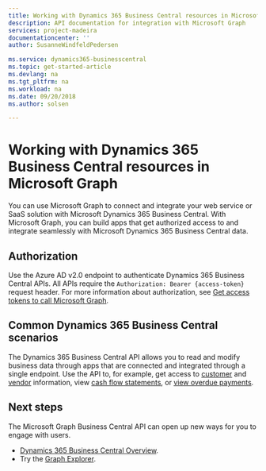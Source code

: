 ```yaml
---
title: Working with Dynamics 365 Business Central resources in Microsoft Graph 
description: API documentation for integration with Microsoft Graph
services: project-madeira
documentationcenter: ''
author: SusanneWindfeldPedersen

ms.service: dynamics365-businesscentral
ms.topic: get-started-article
ms.devlang: na
ms.tgt_pltfrm: na
ms.workload: na
ms.date: 09/20/2018
ms.author: solsen

---
```

# Working with Dynamics 365 Business Central resources in Microsoft Graph
You can use Microsoft Graph to connect and integrate your web service or SaaS solution with Microsoft Dynamics 365 Business Central. With Microsoft Graph, you can build apps that get authorized access to and integrate seamlessly with Microsoft Dynamics 365 Business Central data.

## Authorization
Use the Azure AD v2.0 endpoint to authenticate Dynamics 365 Business Central APIs. All APIs require the `Authorization: Bearer {access-token}` request header. For more information about authorization, see [Get access tokens to call Microsoft Graph](https://developer.microsoft.com/graph/docs/concepts/auth_overview).

## Common Dynamics 365 Business Central scenarios
The Dynamics 365 Business Central API allows you to read and modify business data through apps that are connected and integrated through a single endpoint. Use the API to, for example, get access to [customer](../resources/dynamics_customer.md) and [vendor](../resources/dynamics_vendor.md) information, view [cash flow statements](../resources/dynamics_cashflowstatement.md), or [view overdue payments](../resources/dynamics_agedaccountspayable.md).

## Next steps
The Microsoft Graph Business Central API can open up new ways for you to engage with users.

+ [Dynamics 365 Business Central Overview](/graph/dynamics-business-central-concept-overview).
+ Try the [Graph Explorer](https://developer.microsoft.com/graph/graph-explorer).

<!--
|For Resource Type |See                                                 |
|:-----------------|:---------------------------------------------------|
|account resource type|[account](../resources/dynamics_account.md)|
|aged accounts receivable resource type|[agedAccountsReceivable](../resources/dynamics_agedaccountsreceivable.md)|
|aged accounts payable resource type|[agedAccountsPayable](../resources/dynamics_agedaccountspayable.md)|
|balance sheet resource type|[balanceSheet](../resources/dynamics_balancesheet.md)|
|cash flow statement resource type|[cashFlowStatement](../resources/dynamics_cashflowstatement.md)|
|companies resource type|[companies](../resources/dynamics_companies.md)|
|companyInformation resource type|[companyInformation](../resources/dynamics_companyinformation.md)|
|countriesRegions resource type|[countriesRegions](../resources/dynamics_countriesregions.md)|
|currencies resource type|[currencies](../resources/dynamics_currencies.md)|
|customer resource type|[customer](../resources/dynamics_customer.md)|
|customerPaymentJournal resource type|[customerPaymentsJournal](../resources/dynamics_customerpaymentsjournal.md)|
|customerPayment resource type|[customerPayment](../resources/dynamics_customerpayment.md)|
|dimension resource type|[dimension](../resources/dynamics_dimension.md)|
|dimensionValue resource type|[dimensionValue](../resources/dynamics_dimensionvalue.md)
|employee resource type|[employee](../resources/dynamics_employee.md)|
|generalLedgerEntries resource type|[generalLedgerEntries](../resources/dynamics_generalLedgerEntries.md)|
|item resource type|[item](../resources/dynamics_item.md)|
|itemCategories resource type|[itemCategories](../resources/dynamics_itemcategories.md)|
|income statement resource type|[incomeStatement](../resources/dynamics_incomestatement.md)|
|IRS1099 resource type|[irs1099](../resources/dynamics_irs1099.md)|
|journal resource type|[journal](../resources/dynamics_journal.md)|
|journalLine resource type|[journalLine](../resources/dynamics_journalline.md)|
|paymentMethods resource type|[paymentMethods](../resources/dynamics_paymentmethods.md)|
|paymentTerms resource type|[paymentTerms](../resources/dynamics_paymentterms.md)|
|retained earnings statement resource type|[retainedEarningsStatement](../resources/dynamics_retainedearningsstatement.md)|
|shipmentMethods resource type|[shipmentMethods](../resources/dynamics_shipmentmethods.md)|
|taxGroups resource type|[taxGroups](../resources/dynamics_taxGroups.md)|
|taxArea resource type|[taxAreas](..resources/dynamics_taxarea.md)|
|trial balance resource type|[trialBalance](../resources/dynamics_trialbalance.md)|
|unitsOfMeasure resource type|[unitsOfMeasure](../resources/dynamics_unitsofmeasure.md)|
|vendor resource type|[vendor](../resources/dynamics_vendor.md)|
-->